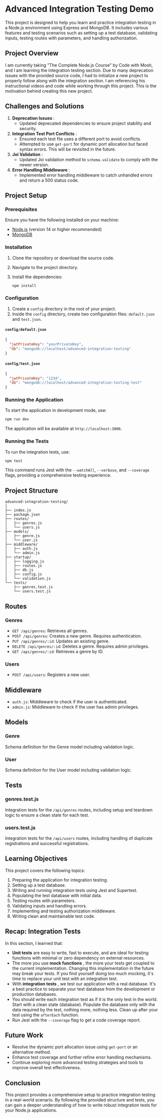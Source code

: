 # Advanced Integration Testing Demo

This project is designed to help you learn and practice integration testing in a Node.js environment using Express and MongoDB. It includes various features and testing scenarios such as setting up a test database, validating inputs, testing routes with parameters, and handling authorization.

## Project Overview

I am currently taking "The Complete Node.js Course" by Code with Mosh, and I am learning the integration testing section. Due to many deprecation issues with the provided source code, I had to initialize a new project to properly follow along with the integration section. I am referencing his instructional videos and code while working through this project. This is the motivation behind creating this new project.

## Challenges and Solutions

1. **Deprecation Issues** :
   - Updated deprecated dependencies to ensure project stability and security.
2. **Integration Test Port Conflicts** :
   - Ensured each test file uses a different port to avoid conflicts.
   - Attempted to use `get-port` for dynamic port allocation but faced syntax errors. This will be revisited in the future.
3. **Joi Validation** :
   - Updated Joi validation method to `schema.validate` to comply with the newer version.
4. **Error Handling Middleware** :
   - Implemented error handling middleware to catch unhandled errors and return a 500 status code.

## Project Setup

### Prerequisites

Ensure you have the following installed on your machine:

- [Node.js](https://nodejs.org/) (version 14 or higher recommended)
- [MongoDB](https://www.mongodb.com/)

### Installation

1. Clone the repository or download the source code.
2. Navigate to the project directory.
3. Install the dependencies:

   ```bash
   npm install
   ```

### Configuration

1. Create a `config` directory in the root of your project.
2. Inside the `config` directory, create two configuration files: `default.json` and `test.json`.

#### `config/default.json`

```json
{
  "jwtPrivateKey": "yourPrivateKey",
  "db": "mongodb://localhost/advanced-integration-testing"
}
```

#### `config/test.json`

```json
{
  "jwtPrivateKey": "1234",
  "db": "mongodb://localhost/advanced-integration-testing-test"
}
```

### Running the Application

To start the application in development mode, use:

```bash
npm run dev
```

The application will be available at `http://localhost:3000`.

### Running the Tests

To run the integration tests, use:

```bash
npm test
```

This command runs Jest with the `--watchAll`, `--verbose`, and `--coverage` flags, providing a comprehensive testing experience.

## Project Structure

```plaintext
advanced-integration-testing/
│
├── index.js
├── package.json
├── routes/
│   ├── genres.js
│   └── users.js
├── models/
│   ├── genre.js
│   └── user.js
├── middleware/
│   ├── auth.js
│   └── admin.js
├── startup/
│   ├── logging.js
│   ├── routes.js
│   ├── db.js
│   ├── config.js
│   └── validation.js
└── tests/
    ├── genres.test.js
    └── users.test.js
```

## Routes

### Genres

- `GET /api/genres`: Retrieves all genres.
- `POST /api/genres`: Creates a new genre. Requires authentication.
- `PUT /api/genres/:id`: Updates an existing genre.
- `DELETE /api/genres/:id`: Deletes a genre. Requires admin privileges.
- `GET /api/genres/:id`: Retrieves a genre by ID.

### Users

- `POST /api/users`: Registers a new user.

## Middleware

- `auth.js`: Middleware to check if the user is authenticated.
- `admin.js`: Middleware to check if the user has admin privileges.

## Models

### Genre

Schema definition for the Genre model including validation logic.

### User

Schema definition for the User model including validation logic.

## Tests

### genres.test.js

Integration tests for the `/api/genres` routes, including setup and teardown logic to ensure a clean state for each test.

### users.test.js

Integration tests for the `/api/users` routes, including handling of duplicate registrations and successful registrations.

## Learning Objectives

This project covers the following topics:

1. Preparing the application for integration testing.
2. Setting up a test database.
3. Writing and running integration tests using Jest and Supertest.
4. Populating the test database with initial data.
5. Testing routes with parameters.
6. Validating inputs and handling errors.
7. Implementing and testing authorization middleware.
8. Writing clean and maintainable test code.

## Recap: Integration Tests

In this section, I learned that:

- **Unit tests** are easy to write, fast to execute, and are ideal for testing functions with minimal or zero dependency on external resources.
- The more you use **mock functions** , the more your tests get coupled to the current implementation. Changing this implementation in the future may break your tests. If you find yourself doing too much mocking, it's time to replace your unit test with an integration test.
- With **integration tests** , we test our application with a real database. It's a best practice to separate your test database from the development or production databases.
- You should write each integration test as if it is the only test in the world. Start with a clean state (database). Populate the database only with the data required by the test, nothing more, nothing less. Clean up after your test using the `afterEach` function.
- Run Jest with the `--coverage` flag to get a code coverage report.

## Future Work

- Resolve the dynamic port allocation issue using `get-port` or an alternative method.
- Enhance test coverage and further refine error handling mechanisms.
- Continue exploring more advanced testing strategies and tools to improve overall test effectiveness.

## Conclusion

This project provides a comprehensive setup to practice integration testing in a real-world scenario. By following the provided structure and tests, you can gain a deeper understanding of how to write robust integration tests for your Node.js applications.
